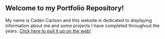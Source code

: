 ## Welcome to my Portfolio Repository! 

My name is Caden Carlson and this website is dedicated to displaying information about me and some projects I have completed throughout the years. [Click here to pull it up on the web!](https://cadencarlson.github.io)